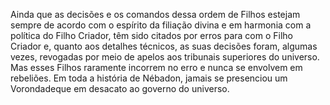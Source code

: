 ﻿Ainda que as decisões e os comandos dessa ordem de Filhos estejam sempre de acordo com o espírito da filiação divina e em harmonia com a política do Filho Criador, têm sido citados por erros para com o Filho Criador e, quanto aos detalhes técnicos, as suas decisões foram, algumas vezes, revogadas por meio de apelos aos tribunais superiores do universo. Mas esses Filhos raramente incorrem no erro e nunca se envolvem em rebeliões. Em toda a história de Nébadon, jamais se presenciou um Vorondadeque em desacato ao governo do universo.